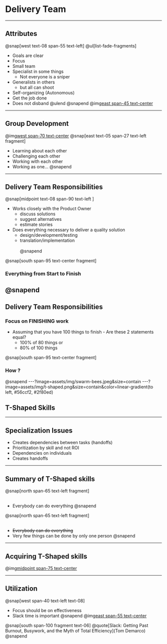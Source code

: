 # Delivery Team
---
## Attributes
@snap[west text-08 span-55 text-left]
@ul[list-fade-fragments]
- Goals are clear
- Focus
- Small team
- Specialist in some things
  - Not everyone is a sniper
- Generalists in others
  - but all can shoot
- Self-organizing (Autonomous)
- Get the job done
- Does not disband
@ulend
@snapend
@img[east span-45 text-center](assets/img/swat-team.jpg)

---
## Group Development
@img[west span-70 text-center](assets/img/tuckman.jpg)
@snap[east text-05 span-27 text-left fragment]
- Learning about each other
- Challenging each other
- Working with each other
- Working as one...
@snapend

---
## Delivery Team Responsibilities
@snap[midpoint text-08 span-90 text-left ]
- Works closely with the Product Owner
  - discuss solutions
  - suggest alternatives
  - estimate stories
- Does everything necessary to deliver a quality solution   
    - design/development/testing
    - translation/implementation
<br><br>
@snapend

@snap[south span-95 text-center fragment]
### Everything from Start to Finish
@snapend
---
## Delivery Team Responsibilities
### Focus on FINISHING work
- Assuming that you have 100 things to finish - Are these 2 statements equal?
  - 100% of 80 things or
  - 80% of 100 things

@snap[south span-95 text-center fragment]
### How ?
@snapend
---?image=assets/img/swarm-bees.jpeg&size=contain
---?image=assets/img/t-shaped.png&size=contain&color=linear-gradient(to left, #56ccf2, #2f80ed)
## T-Shaped Skills

---
## Specialization Issues
- Creates dependencies between tasks (handoffs)
- Prioritization by skill and not ROI
- Dependencies on individuals
- Creates handoffs
---
## Summary of T-Shaped skills
@snap[north span-65 text-left fragment]
<br><br>
- Everybody can do everything
@snapend


@snap[north span-65 text-left fragment]
<br><br>
- ~~Everybody can do everything~~
- Very few things can be done by only one person
@snapend

---
## Acquiring T-Shaped skills
@img[midpoint span-75 text-center](assets/img/panic-zone.png)

---
## Utilization
@snap[west span-40 text-left text-08]
- Focus should be on effectiveness
- Slack time is important
@snapend
@img[east span-55 text-center](assets/img/fire-women.jpg)

@snap[south span-100 fragment text-06]
@quote[Slack: Getting Past Burnout, Busywork, and the Myth of Total Efficiency](Tom Demarco)
@snapend
